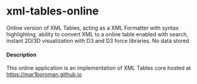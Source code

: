 # xml-tables-online
Online version of XML Tables, acting as a XML Formatter with syntax highlighting, ability to convert XML to a online table enabled with search, instant 2D/3D visualization with D3 and D3 force libraries. No data stored

#### Description
This online application is an implementation of XML Tables core hosted at https://mar1boroman.github.io
